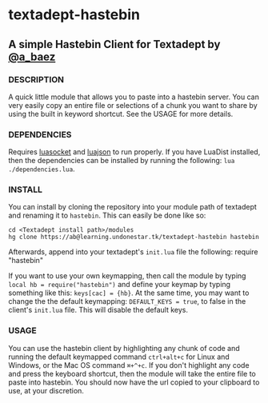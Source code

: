 # textadept-hastebin
## A simple Hastebin Client for Textadept by [@a_baez](http://twitter.com/a_baez)

### DESCRIPTION
A quick little module that allows you to paste into a hastebin server. You
can very easily copy an entire file or selections of a chunk you want to share
by using the built in keyword shortcut. See the USAGE for more details.

### DEPENDENCIES
Requires [luasocket](http://w3.impa.br/~diego/software/luasocket/) and
[luajson](http://luaforge.net/projects/luajson/) to run properly. If you have
LuaDist installed, then the dependencies can be installed by running the
following: `lua ./dependencies.lua`.

### INSTALL
You can install by cloning the repository into your module path of textadept
and renaming it to `hastebin`. This can easily be done like so:

    cd <Textadept install path>/modules
    hg clone https://ab@learning.undonestar.tk/textadept-hastebin hastebin

Afterwards, append into your textadept's `init.lua` file the following:
    require "hastebin"

If you want to use your own keymapping, then call the module by typing
`local hb = require("hastebin")` and define your keymap by typing something
like this: `keys[cac] = {hb}`. At the same time, you may want to change the
the default keymapping: `DEFAULT_KEYS = true`, to false in the client's
`init.lua` file. This will disable the default keys.

### USAGE
You can use the hastebin client by highlighting any chunk of code and running
the default keymapped command `ctrl+alt+c` for Linux and Windows, or the Mac OS
command `⌘+^+c`. If you don't highlight any code and press the keyboard
shortcut, then the module will take the entire file to paste into hastebin. You
should now have the url copied to your clipboard to use, at your discretion.
